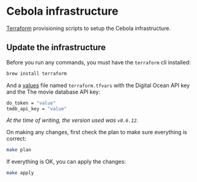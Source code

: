 # Cebola infrastructure

[Terraform](https://www.terraform.io/) provisioning scripts to setup the Cebola infrastructure.

## Update the infrastructure

Before you run any commands, you must have the `terraform` cli installed:

```bash
brew install terraform
```

And a [values](https://www.terraform.io/docs/configuration/variables.html) file named `terraform.tfvars` with the Digital Ocean API key and the The movie database API key:

```bash
do_token = "value"
tmdb_api_key = "value"
```

*At the time of writing, the version used was `v0.6.12`.*

On making any changes, first check the plan to make sure everything is correct:

```bash
make plan
```

If everything is OK, you can apply the changes:

```bash
make apply
```
